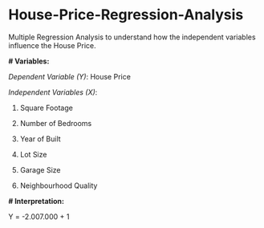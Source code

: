 # House-Price-Regression-Analysis
Multiple Regression Analysis to understand how the independent variables influence the House Price.

**# Variables:**

_Dependent Variable (Y)_: House Price

_Independent Variables (X)_:

1. Square Footage

2. Number of Bedrooms

3. Year of Built

4. Lot Size

5. Garage Size

6. Neighbourhood Quality

**# Interpretation:**

Y = -2.007.000 + 1
